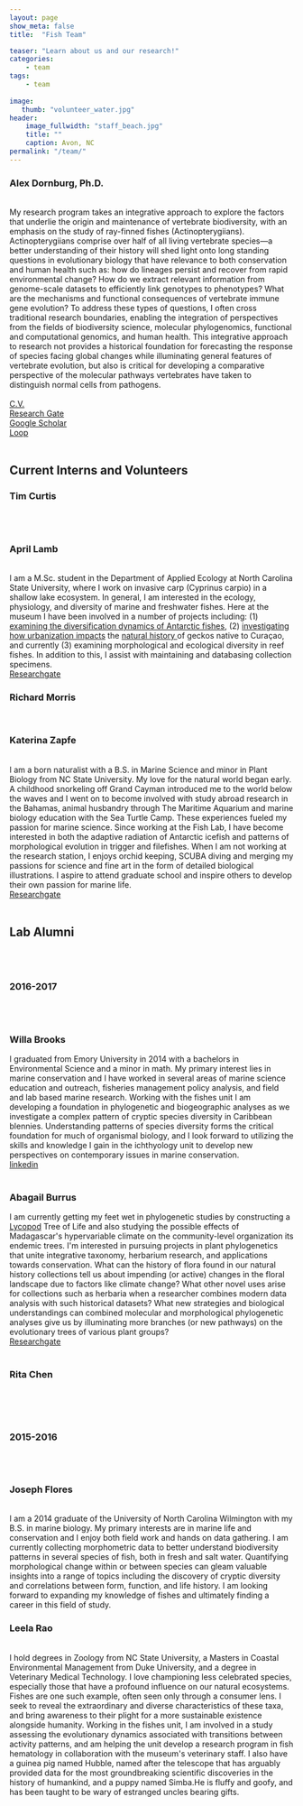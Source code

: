 ```yaml
---
layout: page
show_meta: false
title:  "Fish Team"

teaser: "Learn about us and our research!"
categories:
    - team
tags:
    - team 
    
image:
   thumb: "volunteer_water.jpg"
header:
    image_fullwidth: "staff_beach.jpg"
    title: ""
    caption: Avon, NC
permalink: "/team/"
---
```

<h3>Alex Dornburg, Ph.D.</h3>
<br>
<img class="b30" src="http://carolinafishes.github.io/images/Alex_guam_diving.jpg" alt="">
<br>
My research program takes an integrative approach to explore the factors that underlie the origin and maintenance of vertebrate biodiversity, with an emphasis on the study of ray-finned fishes (Actinopterygiians). Actinopterygiians comprise over half of all living vertebrate species—a better understanding of their history will shed light onto long standing questions in evolutionary biology that have relevance to both conservation and human health such as: how do lineages persist and recover from rapid environmental change? How do we extract relevant information from genome-scale datasets to efficiently link genotypes to phenotypes? What are the mechanisms and functional consequences of vertebrate immune gene evolution?  To address these types of questions, I often cross traditional research boundaries, enabling the integration of perspectives from the fields of biodiversity science,  molecular phylogenomics, functional and computational genomics, and human health. This integrative approach to research not provides a historical foundation for forecasting the response of species facing global changes while illuminating general features of vertebrate evolution, but also is critical for developing a comparative perspective of the molecular pathways vertebrates have taken to distinguish normal cells from pathogens. 
<br>
<br><a href="http://carolinafishes.github.io/images/Dornburg_CV.pdf"><en>C.V.</en></a>
<br><a href='https://www.researchgate.net/profile/Alex_Dornburg'>Research Gate</a>
<br><a href='https://scholar.google.com/citations?user=VgPd6sMAAAAJ&hl=en'>Google Scholar</a>
<br><a href='http://loop.frontiersin.org/people/263122/overview'> Loop </a>
<br>
<br>

<h2>Current Interns and Volunteers</h2>


<h3>Tim Curtis</h3>
<br>
<img class="b30" src="http://carolinafishes.github.io/images/vol_tim_curtis.jpg" alt="">
<br>

<br>
<h3>April Lamb</h3>
<br>
<img class="b30" src="http://carolinafishes.github.io/images/vol_april_lamb.jpg" alt="">
<br>
I am a M.Sc. student in the Department of Applied Ecology at North Carolina State University, where I work on invasive carp (Cyprinus carpio) in a shallow lake ecosystem. In general, I am interested in the ecology, physiology, and diversity of marine and freshwater fishes. Here at the museum I have been involved in a number of projects including: (1) <a href="https://www.researchgate.net/publication/318660129_Cradles_and_museums_of_Antarctic_teleost_biodiversity?_iepl%5BviewId%5D=7VrdiZEkOGNKwKZwBr2HhzOe&_iepl%5BprofilePublicationItemVariant%5D=default&_iepl%5Bcontexts%5D%5B0%5D=prfpi&_iepl%5BtargetEntityId%5D=PB%3A318660129&_iepl%5BinteractionType%5D=publicationTitle"> examining the diversification dynamics of Antarctic fishes</a>, (2) <a href="https://www.researchgate.net/publication/308891841_Disentangling_the_Influence_of_Urbanization_and_Invasion_on_Endemic_Geckos_in_Tropical_Biodiversity_Hot_Spots_A_Case_Study_of_Phyllodactylus_martini_Squamata_Phyllodactylidae_along_an_Urban_Gradient_i">investigating how urbanization impacts</a> the <a href="https://www.researchgate.net/publication/316107244_Endolymphatic_Sac_Use_and_Reproductive_Activity_in_the_Lesser_Antilles_Endemic_Gecko_Gonatodes_antillensis_Gekkota_Sphaerodactylidae">natural history </a> of geckos native to Curaçao, and currently (3) examining morphological and ecological diversity in reef fishes. In addition to this, I assist with maintaining and databasing collection specimens. 
<br>
<a href='https://www.researchgate.net/profile/April_Lamb'> Researchgate </a> 
<br>
<h3>Richard Morris</h3>
<br>
<img class="b30" src="http://carolinafishes.github.io/images/vol_richard_morris.jpg" alt="">
<br>
<h3>Katerina Zapfe</h3>
<br>
<img class="b30" src="http://carolinafishes.github.io/images/intern_katerina_zapfe.jpg" alt="">
<br>
I am a born naturalist with a B.S. in Marine Science and minor in Plant Biology from NC State University. My love for the natural world began early. A childhood snorkeling off Grand Cayman introduced me to the world below the waves and I went on to become involved with study abroad research in the Bahamas, animal husbandry through The Maritime Aquarium and marine biology education with the Sea Turtle Camp. These experiences fueled my passion for marine science. Since working at the Fish Lab, I have become interested in both the adaptive radiation of Antarctic icefish and patterns of morphological evolution in trigger and filefishes. When I am not working at the research station, I enjoys orchid keeping, SCUBA diving and merging my passions for science and fine art in the form of detailed biological illustrations. I aspire to attend graduate school and inspire others to develop their own passion for marine life. 
<br>
<a href='https://www.researchgate.net/profile/Katerina_Zapfe'> Researchgate </a> 
<br>
<br>
<h2>Lab Alumni</h2>
<br>
<br>
<h3>2016-2017</h3>
<br>
<br>
<h3>Willa Brooks</h3>
<img class="b30" src="http://carolinafishes.github.io/images/intern_willa_brooks.jpg" alt="">
<br>
I graduated from Emory University in 2014 with a bachelors in Environmental Science and a minor in math. My primary interest lies in marine conservation and I have worked in several areas of marine science education and outreach, fisheries management policy analysis, and field and lab based marine research. Working with the fishes unit I am developing a foundation in phylogenetic and biogeographic analyses as we investigate a complex pattern of cryptic species diversity in Caribbean blennies. Understanding patterns of species diversity forms the critical foundation for much of organismal biology, and I look forward to utilizing the skills and knowledge I gain in the ichthyology unit to develop new perspectives on contemporary issues in marine conservation. 
<br>
<a href='https://www.linkedin.com/in/willarbrooks'> linkedin </a> 
<br>
<br>
<h3>Abagail Burrus</h3>
<img class="b30" src="http://carolinafishes.github.io/images/intern_a_burrus.jpg" alt="">
<br>
I am currently getting my feet wet in phylogenetic studies by constructing a <a href='https://en.wikipedia.org/wiki/Lycopodiophyta'> Lycopod</a> Tree of Life and also studying the possible effects of Madagascar's hypervariable climate on the community-level organization its endemic trees. I'm interested in pursuing projects in plant phylogenetics that unite integrative taxonomy, herbarium research, and applications towards conservation. What can the history of flora found in our natural history collections tell us about impending (or active) changes in the floral landscape due to factors like climate change? What other novel uses arise for collections such as herbaria when a researcher combines modern data analysis with such historical datasets? What new strategies and biological understandings can combined molecular and morphological phylogenetic analyses give us by illuminating more branches (or new pathways) on the evolutionary trees of various plant groups?
<br>
<a href='https://www.researchgate.net/profile/Abagail_Burrus'> Researchgate </a> 
<br>
<br>
<h3>Rita Chen</h3>
<br>
<img class="b30" src="http://carolinafishes.github.io/images/vol_rita_chen.jpg" alt="">
<br> 
<br>
<br>
<h3>2015-2016</h3>
<br> 
<br>
<h3>Joseph Flores</h3>
<br>
<img class="b30" src="http://carolinafishes.github.io/images/vol_josef_flores.jpg" alt="">
<br>
I am a 2014 graduate of the University of North Carolina Wilmington with my B.S. in marine biology. My primary interests are in marine life and conservation and I enjoy both field work and hands on data gathering. I am currently collecting morphometric data to better understand biodiversity patterns in several species of fish, both in fresh and salt water. Quantifying morphological change within or between species can gleam valuable insights into a range of topics including the discovery of cryptic diversity and correlations between form,  function, and life history. I am looking forward to expanding my knowledge of fishes and ultimately finding a career in this field of study.
<br>
<h3>Leela Rao</h3>
<br>
<img class="b30" src="http://carolinafishes.github.io/images/vol_leela_rao.jpg" alt="">
<br>
I hold degrees in Zoology from NC State University, a Masters in Coastal Environmental Management from Duke University, and a degree in Veterinary Medical Technology.  I love championing less celebrated species, especially those that have a profound influence on our natural ecosystems. Fishes are one such example, often seen only through a consumer lens. I seek to reveal the extraordinary and diverse characteristics of these taxa, and bring awareness to their plight for a more sustainable existence alongside humanity. Working in the fishes unit, I am involved in a study assessing the evolutionary dynamics associated with transitions between activity patterns, and am helping the unit develop a research program in fish hematology in collaboration with the museum's veterinary staff. I also have a guinea pig named Hubble, named after the telescope that has arguably provided data for the most groundbreaking scientific discoveries in the history of humankind, and a puppy named Simba.He is fluffy and goofy, and has been taught to be wary of estranged uncles bearing gifts. 
<br> 
